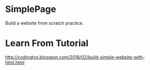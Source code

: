 # SimplePage
Build a website from scratch practice.

# Learn From Tutorial
http://codingtvs.blogspot.com/2018/02/build-simple-website-with-html.html
